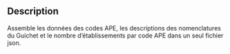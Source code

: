 ## Description

Assemble les données des codes APE, les descriptions des nomenclatures du Guichet et le nombre d’établissements par code APE dans un seul fichier json.
